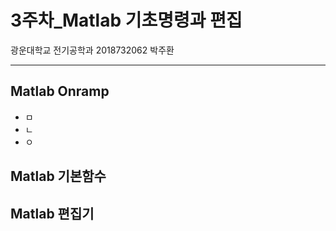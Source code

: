 # 3주차_Matlab 기초명령과 편집  
광운대학교 전기공학과 2018732062 박주환

---
## Matlab Onramp  
* ㅁ
* ㄴ
* ㅇ

## Matlab 기본함수
## Matlab 편집기
